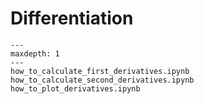 # Differentiation

```{toctree}
---
maxdepth: 1
---
how_to_calculate_first_derivatives.ipynb
how_to_calculate_second_derivatives.ipynb
how_to_plot_derivatives.ipynb
```
